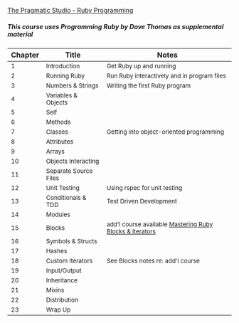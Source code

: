 
[The Pragmatic Studio - Ruby Programming](https://pragmaticstudio.com/courses/ruby)

##### This course uses *Programming Ruby* by Dave Thomas as supplemental material

 Chapter | Title | Notes
   ---   |   --- |   ---
 <sup>1<sup> | <sup>Introduction<sup> | <sup>Get Ruby up and running<sup>
 <sup>2<sup> | <sup>Running Ruby<sup> | <sup>Run Ruby interactively and in program files<sup>
 <sup>3<sup> | <sup>Numbers & Strings<sup> | <sup>Writing the first Ruby program<sup>
 <sup>4<sup> | <sup>Variables & Objects<sup> |
 <sup>5<sup> | <sup>Self<sup> |
 <sup>6<sup> | <sup>Methods<sup> |
 <sup>7<sup> | <sup>Classes<sup> | <sup>Getting into object-oriented programming<sup>
 <sup>8<sup> | <sup>Attributes<sup> |
 <sup>9<sup> | <sup>Arrays<sup> |
 <sup>10<sup> | <sup>Objects Interacting<sup> |
 <sup>11<sup> | <sup>Separate Source Files<sup> |
 <sup>12<sup> | <sup>Unit Testing<sup> | <sup>Using rspec for unit testing<sup>
 <sup>13<sup> | <sup>Conditionals & TDD<sup> | <sup>Test Driven Development<sup>
 <sup>14<sup> | <sup>Modules<sup> |
 <sup>15<sup> | <sup>Blocks<sup> | <sup>add'l course available [Mastering Ruby Blocks & Iterators](https://pragmaticstudio.com/ruby-blocks)<sup>
 <sup>16<sup> | <sup>Symbols & Structs<sup> |
 <sup>17<sup> | <sup>Hashes<sup> |
 <sup>18<sup> | <sup>Custom Iterators<sup> | <sup>See Blocks notes re: add'l course<sup>
 <sup>19<sup> | <sup>Input/Output<sup> |
 <sup>20<sup> | <sup>Inheritance<sup> |
 <sup>21<sup> | <sup>Mixins<sup> |
 <sup>22<sup> | <sup>Distribution<sup> |
 <sup>23<sup> | <sup>Wrap Up<sup> |
